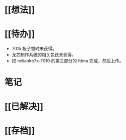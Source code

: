 # [[想法]]

# [[待办]]
- 7015 板子暂时未获得。
- 龙芯制作系统的相关包还未获得。
- 把 milianke7x-7010 的第三部分的 fdma 完成，然后上传。
# 笔记

# [[已解决]]

# [[存档]]